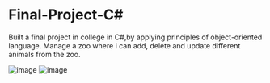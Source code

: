 # Final-Project-C#
Built a final project in college in C#,by applying principles of object-oriented language.
Manage a zoo where i can add, delete and update different animals from the zoo.

![image](https://github.com/binny3213/Final-Project-C-/assets/90454079/cc9bd614-93b3-4204-8f7c-8ca43f526c9d)
![image](https://github.com/binny3213/Final-Project-Csharp/assets/90454079/eb8720ca-cda0-44f7-ad22-76dee14c689d)


